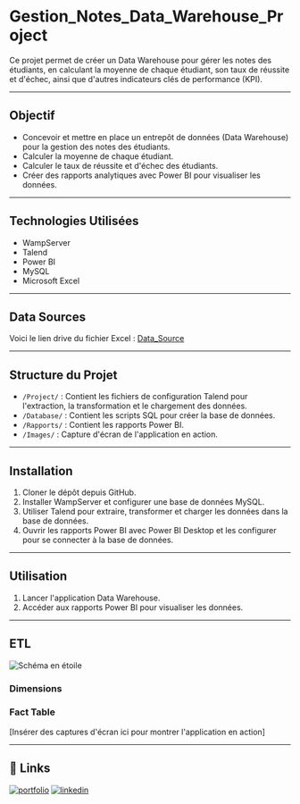 # Gestion_Notes_Data_Warehouse_Project

Ce projet permet de créer un Data Warehouse pour gérer les notes des étudiants, en calculant la moyenne de chaque étudiant, son taux de réussite et d'échec, ainsi que d'autres indicateurs clés de performance (KPI). 

---

## Objectif

- Concevoir et mettre en place un entrepôt de données (Data Warehouse) pour la gestion des notes des étudiants.
- Calculer la moyenne de chaque étudiant.
- Calculer le taux de réussite et d'échec des étudiants.
- Créer des rapports analytiques avec Power BI pour visualiser les données.

---

## Technologies Utilisées

- WampServer
- Talend
- Power BI
- MySQL
- Microsoft Excel

---

## Data Sources 

Voici le lien drive du fichier Excel :
[Data_Source](https://docs.google.com/spreadsheets/d/1y06hQs4LswAqXd7gtf0hlc-wn64-oQ5e/edit?usp=share_link&ouid=101368510487800593049&rtpof=true&sd=true)

---

## Structure du Projet

- `/Project/` : Contient les fichiers de configuration Talend pour l'extraction, la transformation et le chargement des données.
- `/Database/` : Contient les scripts SQL pour créer la base de données.
- `/Rapports/` : Contient les rapports Power BI.
- `/Images/` : Capture d'écran de l'application en action.

---

## Installation

1. Cloner le dépôt depuis GitHub.
2. Installer WampServer et configurer une base de données MySQL.
3. Utiliser Talend pour extraire, transformer et charger les données dans la base de données.
4. Ouvrir les rapports Power BI avec Power BI Desktop et les configurer pour se connecter à la base de données.

---

## Utilisation

1. Lancer l'application Data Warehouse.
2. Accéder aux rapports Power BI pour visualiser les données.

---

## ETL
![Schéma en étoile](star_schema.PNG)

### Dimensions

### Fact Table


[Insérer des captures d'écran ici pour montrer l'application en action]

---

## 🔗 Links
[![portfolio](https://img.shields.io/badge/my_portfolio-000?style=for-the-badge&logo=ko-fi&logoColor=white)](https://github.com/FatimaEzzahraElAyadi/)
[![linkedin](https://img.shields.io/badge/linkedin-0A66C2?style=for-the-badge&logo=linkedin&logoColor=white)]([https://www.linkedin.com/in/ismail-harik-241b371b9](https://www.linkedin.com/in/fatima-ezzahra-el-ayadi-977bb5196/))
